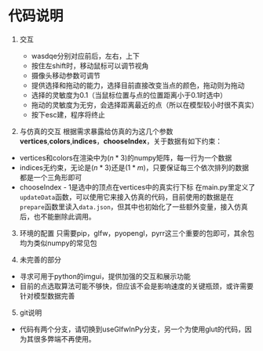 # 代码说明
1. 交互
    + wasdqe分别对应前后，左右，上下
    + 按住左shift时，移动鼠标可以调节视角
    + 摄像头移动参数可调节
    + 提供选择和拖动的能力，选择目前直接改变当点的颜色，拖动则为拖动
    + 选择的灵敏度为0.1（当鼠标位置与点的位置距离小于0.1时选中）
    + 拖动的灵敏度为无穷，会选择距离最近的点（所以在模型较小时很不真实）
    + 按下esc建，程序将终止

2. 与仿真的交互
根据需求暴露给仿真的为这几个参数**vertices**,**colors**,**indices**，**chooseIndex**，关于数据有如下约束：
+ vertices和colors在渲染中为$(n * 3)$的numpy矩阵，每一行为一个数据
+ indices无约束，无论是$(n*3)$还是$(1*m)$，只要保证每三个依次排列的数据都是一个三角形即可
+ chooseIndex - 1是选中的顶点在vertices中的真实行下标
在main.py里定义了`updateData`函数，可以使用它来接入仿真的代码，目前使用的数据是在`prepare`函数里读入`data.json`，但其中也初始化了一些额外变量，接入仿真后，也不能删除此调用。

3. 环境的配置
只需要pip，glfw，pyopengl，pyrr这三个重要的包即可，其余包均为类似numpy的常见包

4. 未完善的部分
+ 寻求可用于python的imgui，提供加强的交互和展示功能
+ 目前的点选取算法可能不够快，但应该不会是影响速度的关键瓶颈，或许需要针对模型数据完善

5. git说明
+ 代码有两个分支，请切换到useGlfwInPy分支，另一个为使用glut的代码，因为其很多弊端不再使用。
